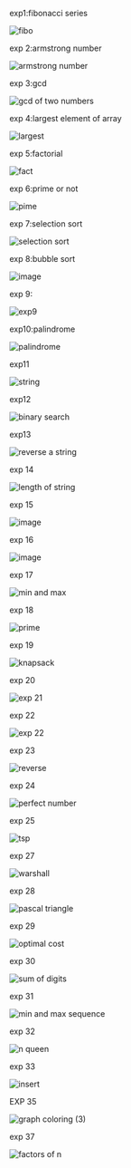 exp1:fibonacci series

![fibo](https://github.com/janumavilla/CSA06-DAA-FOR-COMPLEXITY/assets/112294762/f91eb548-06cd-40e2-a9c6-e8144056db6a)

exp 2:armstrong number

![armstrong number](https://github.com/janumavilla/CSA06-DAA-FOR-COMPLEXITY/assets/112294762/a9de967e-8d40-4d3e-8900-dfeafb6c164f)

exp 3:gcd

![gcd of two numbers](https://github.com/janumavilla/CSA06-DAA-FOR-COMPLEXITY/assets/112294762/0dcb17dd-dd81-4674-8388-24457b7d3865)

exp 4:largest element of array

![largest](https://github.com/janumavilla/CSA06-DAA-FOR-COMPLEXITY/assets/112294762/cf6ff558-3728-4ef9-a60b-522fb3e027dd)

exp 5:factorial 

![fact](https://github.com/janumavilla/CSA06-DAA-FOR-COMPLEXITY/assets/112294762/d761f31a-9c4a-467d-8a41-c571db284d1e)

exp 6:prime or not

![pime](https://github.com/janumavilla/CSA06-DAA-FOR-COMPLEXITY/assets/112294762/24639504-553b-4d62-b2a5-cca9c0019ed3)

exp 7:selection sort

![selection sort](https://github.com/janumavilla/CSA06-DAA-FOR-COMPLEXITY/assets/112294762/688f79e4-a35c-4ac3-9410-9471b4817ca1)

exp 8:bubble sort

![image](https://github.com/janumavilla/CSA06-DAA-FOR-COMPLEXITY/assets/112294762/43ad3626-541e-4d74-802b-45b86f9a3dbf)

exp 9:

![exp9](https://github.com/janumavilla/CSA06-DAA-FOR-COMPLEXITY/assets/112294762/2763078b-d33e-4d49-b41a-6a52a61dcd77)

exp10:palindrome

![palindrome](https://github.com/janumavilla/CSA06-DAA-FOR-COMPLEXITY/assets/112294762/c8ff2430-9440-42af-b595-e59d76b86a52)

exp11

![string](https://github.com/janumavilla/CSA06-DAA-FOR-COMPLEXITY/assets/112294762/1ad97841-5ff5-48d6-ade5-f0126a302dfc)

exp12

![binary search](https://github.com/janumavilla/CSA06-DAA-FOR-COMPLEXITY/assets/112294762/18e4a802-e84f-4f62-ab15-5b7c750d2632)

exp13

![reverse a string](https://github.com/janumavilla/CSA06-DAA-FOR-COMPLEXITY/assets/112294762/311cdecc-7c7e-4322-94df-bdc10b503c53)

exp 14

![length of string](https://github.com/janumavilla/CSA06-DAA-FOR-COMPLEXITY/assets/112294762/a5ccaca1-5297-4c74-a96e-bcd91572cacc)

exp 15

![image](https://github.com/janumavilla/CSA06-DAA-FOR-COMPLEXITY/assets/112294762/059858b7-7738-4b24-a2f8-e3bf7bfcffac)

exp 16

![image](https://github.com/janumavilla/CSA06-DAA-FOR-COMPLEXITY/assets/112294762/fce15119-b8b9-4fec-af7d-550f97b0706b)

exp 17

![min and max](https://github.com/janumavilla/CSA06-DAA-FOR-COMPLEXITY/assets/112294762/7fb8c1c0-d6e8-4077-8a79-3bdb4aff24cf)

exp 18

![prime](https://github.com/janumavilla/CSA06-DAA-FOR-COMPLEXITY/assets/112294762/56857544-f0a4-443d-ac68-8ece8b6b8974)

exp 19

![knapsack](https://github.com/janumavilla/CSA06-DAA-FOR-COMPLEXITY/assets/112294762/e2e23c18-05b5-46db-826f-ebd1d396c9e2)

exp 20

![exp 21](https://github.com/janumavilla/CSA06-DAA-FOR-COMPLEXITY/assets/112294762/c87ff39d-e07f-48f5-9821-9967b79b2704)

exp 22

![exp 22](https://github.com/janumavilla/CSA06-DAA-FOR-COMPLEXITY/assets/112294762/7687923c-400e-4414-8815-f0719b32734d)

exp 23

![reverse](https://github.com/janumavilla/CSA06-DAA-FOR-COMPLEXITY/assets/112294762/6d60f20b-6782-4081-960c-61483bab9d73)

exp 24

![perfect number](https://github.com/janumavilla/CSA06-DAA-FOR-COMPLEXITY/assets/112294762/f0d4e977-3e1b-4a3c-9271-557bc887851a)

exp 25

![tsp](https://github.com/janumavilla/CSA06-DAA-FOR-COMPLEXITY/assets/112294762/b25ca1cd-dbba-4e2a-a6fa-78752b130ba5)

exp 27

![warshall](https://github.com/janumavilla/CSA06-DAA-FOR-COMPLEXITY/assets/112294762/31a2d1ea-c118-451d-bbd1-30863a9624ff)

exp 28

![pascal triangle](https://github.com/janumavilla/CSA06-DAA-FOR-COMPLEXITY/assets/112294762/98bf292d-5968-4bbd-8c99-a30a338f11fa)

exp 29

![optimal cost](https://github.com/janumavilla/CSA06-DAA-FOR-COMPLEXITY/assets/112294762/bb4f6619-10bc-476a-95df-f5b1610fc79f)

exp 30

![sum of digits](https://github.com/janumavilla/CSA06-DAA-FOR-COMPLEXITY/assets/112294762/99ab321c-7d64-433b-ac45-cf3bac121017)

exp 31

![min and max sequence](https://github.com/janumavilla/CSA06-DAA-FOR-COMPLEXITY/assets/112294762/a64cde33-b299-444a-b9fb-fd7ac1467152)

exp 32

![n queen](https://github.com/janumavilla/CSA06-DAA-FOR-COMPLEXITY/assets/112294762/650e1f4f-edd7-40ef-81aa-24c5292de9a1)

exp 33

![insert](https://github.com/janumavilla/CSA06-DAA-FOR-COMPLEXITY/assets/112294762/97df2895-137c-43f1-9a86-1245e71c2464)

EXP 35

![graph coloring (3)](https://github.com/janumavilla/CSA06-DAA-FOR-COMPLEXITY/assets/112294762/32de0c1b-28f1-4a99-a094-2c284b453c27)

exp 37

![factors of n](https://github.com/janumavilla/CSA06-DAA-FOR-COMPLEXITY/assets/112294762/fcbff0c7-bf7a-4d8b-b7dc-27054594a6bb)































